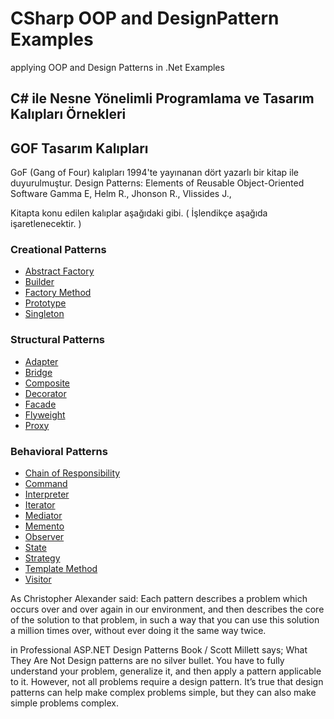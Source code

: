 # CSharp OOP and DesignPattern Examples
applying OOP and Design Patterns in .Net Examples

## C# ile Nesne Yönelimli Programlama ve Tasarım Kalıpları Örnekleri

## GOF Tasarım Kalıpları

GoF (Gang of Four) kalıpları 1994'te yayınanan dört yazarlı bir kitap ile duyurulmuştur.
    Design Patterns: Elements of Reusable Object-Oriented Software
    Gamma E, Helm R., Jhonson R., Vlissides J., 
    
Kitapta konu edilen kalıplar aşağıdaki gibi. ( İşlendikçe aşağıda işaretlenecektir. )

### Creational Patterns
* [Abstract Factory](DesignPatterns/CreationalPatterns/AbstractFactory)
* [Builder](DesignPatterns/CreationalPatterns/Builder)
* [Factory Method](DesignPatterns/CreationalPatterns/FactoryMethod)
* [Prototype](DesignPatterns/CreationalPatterns/Prototype)
* [Singleton](DesignPatterns/CreationalPatterns/Singleton)

### Structural Patterns
* [Adapter](DesignPatterns/Structural/Adapter)
* [Bridge](DesignPatterns/Structural/Bridge)
* [Composite](DesignPatterns/Structural/Composite)
* [Decorator](DesignPatterns/Structural/Decorator)
* [Facade](DesignPatterns/Structural/Facade)
* [Flyweight](DesignPatterns/Structural/Flyweight)
* [Proxy](DesignPatterns/Structural/Proxy)
    
### Behavioral Patterns
* [Chain of Responsibility](DesignPatterns/Behavioral/ChainOfCommand)
* [Command](DesignPatterns/Behavioral/Command)
* [Interpreter](DesignPatterns/Behavioral/Interpreter)
* [Iterator](DesignPatterns/Behavioral/Iterator)
* [Mediator](DesignPatterns/Behavioral/Mediator)
* [Memento](DesignPatterns/Behavioral/Memento)
* [Observer](DesignPatterns/Behavioral/Observer)
* [State](DesignPatterns/Behavioral/State)
* [Strategy](DesignPatterns/Behavioral/Strategy)
* [Template Method](DesignPatterns/Behavioral/TemplateMethod)
* [Visitor](DesignPatterns/Behavioral/Visitor)

As Christopher Alexander said:
Each pattern describes a problem which occurs over and over again in our environment,
and then describes the core of the solution to that problem, in such a way that you can
use this solution a million times over, without ever doing it the same way twice.


in Professional ASP.NET Design Patterns Book / Scott Millett says;
What They Are Not
Design patterns are no silver bullet. You have to fully understand your problem, generalize it, and
then apply a pattern applicable to it. However, not all problems require a design pattern. It’s true
that design patterns can help make complex problems simple, but they can also make simple problems
complex.
    


